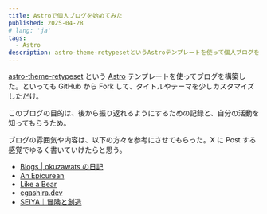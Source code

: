 ```yaml
---
title: Astroで個人ブログを始めてみた
published: 2025-04-28
# lang: 'ja'
tags: 
  - Astro
description: astro-theme-retypesetというAstroテンプレートを使って個人ブログを構築した話。
---
```


[astro-theme-retypeset](https://github.com/radishzzz/astro-theme-retypeset?tab=readme-ov-file) という [Astro](https://astro.build/) テンプレートを使ってブログを構築した。といっても GitHub から Fork して、タイトルやテーマを少しカスタマイズしただけ。

このブログの目的は、後から振り返れるようにするための記録と、自分の活動を知ってもらうため。

ブログの雰囲気や内容は、以下の方々を参考にさせてもらった。X に Post する感覚でゆるく書いていけたらと思う。

- [Blogs | okuzawats の日記](https://okuzawats.com/blog/)
- [An Epicurean](https://blog.song.mu/)
- [Like a Bear](https://blog.yyada.jp/)
- [egashira.dev](https://egashira.dev/)
- [SEIYA｜冒険と創造](https://note.com/anc8)

